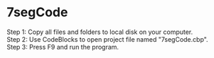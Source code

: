 # 7segCode
Step 1: Copy all files and folders to local disk on your computer.  
Step 2: Use CodeBlocks to open project file named "7segCode.cbp".  
Step 3: Press F9 and run the program.
